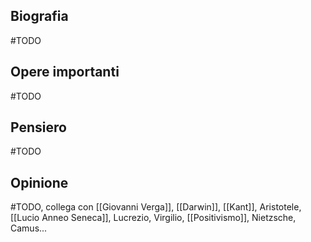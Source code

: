 ## Biografia
#TODO 
## Opere importanti
#TODO 
## Pensiero
#TODO 
## Opinione
#TODO, collega con [[Giovanni Verga]], [[Darwin]], [[Kant]], Aristotele, [[Lucio Anneo Seneca]], Lucrezio, Virgilio, [[Positivismo]], Nietzsche, Camus...